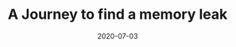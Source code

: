 ---
title: "A Journey to find a memory leak"
date: "2020-07-03"
link: "https://jolicode.com/blog/a-journey-to-find-a-memory-leak"
---